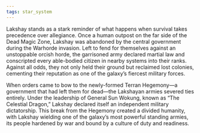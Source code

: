 ```yaml
---
tags: star_system
---
```

Lakshay stands as a stark reminder of what happens when survival takes precedence over allegiance. Once a human outpost on the far side of the Dead Magic Zone, Lakshay was abandoned by the central government during the Warhorde invasion. Left to fend for themselves against an unstoppable orcish horde, the garrisoned army declared martial law and conscripted every able-bodied citizen in nearby systems into their ranks. Against all odds, they not only held their ground but reclaimed lost colonies, cementing their reputation as one of the galaxy’s fiercest military forces.

When orders came to bow to the newly-formed Terran Hegemony—a government that had left them for dead—the Lakshayan armies severed ties entirely. Under the leadership of General Sun Wokung, known as “The Celestial Dragon,” Lakshay declared itself an independent military dictatorship. This break from the Hegemony created a divided humanity, with Lakshay wielding one of the galaxy’s most powerful standing armies, its people hardened by war and bound by a culture of duty and readiness.